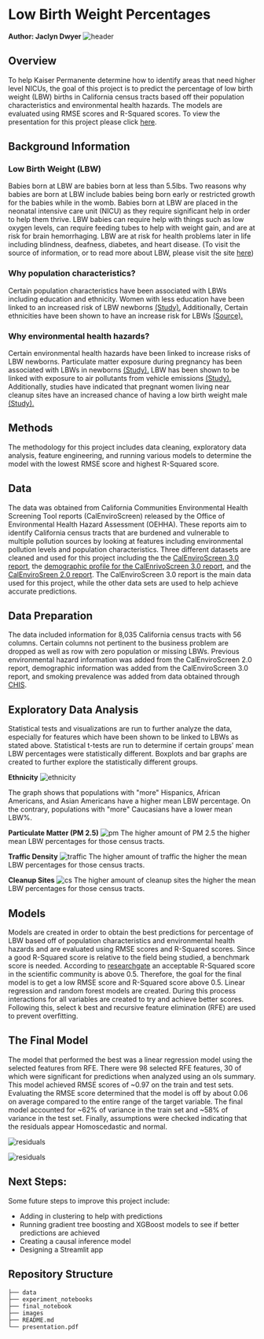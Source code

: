 # Low Birth Weight Percentages
**Author: Jaclyn Dwyer**
![header](images/baby.jpg)

## Overview
To help Kaiser Permanente determine how to identify areas that need higher level NICUs, the goal of this project is to predict the percentage of low birth weight (LBW) births in California census tracts based off their population characteristics and environmental health hazards. The models are evaluated using RMSE scores and R-Squared scores. To view the presentation for this project please click [here](https://docs.google.com/presentation/d/15-4TvndWWEJfAXv9I0eHw-33lerOmyMUXFsoXr8ynWI/edit?usp=sharing).

## Background Information

### Low Birth Weight (LBW)
Babies born at LBW are babies born at less than 5.5lbs. Two reasons why babies are born at LBW include babies being born early or restricted growth for the babies while in the womb. Babies born at LBW are placed in the neonatal intensive care unit (NICU) as they require significant help in order to help them thrive. LBW babies can require help with things such as low oxygen levels, can require feeding tubes to help with weight gain, and are at risk for brain hemorrhaging. LBW are at risk for health problems later in life including blindness, deafness, diabetes, and heart disease. 
(To visit the source of information, or to read more about LBW, please visit the site [here](https://www.marchofdimes.org/complications/low-birthweight.aspx))

### Why population characteristics?
Certain population characteristics have been associated with LBWs including education and ethnicity. Women with less education have been linked to an increased risk of LBW newborns [(Study).](https://www.ncbi.nlm.nih.gov/pmc/articles/PMC3349660/) Additionally, Certain ethnicities have been shown to have an increase risk for LBWs [(Source).](https://www.marchofdimes.org/peristats/Peristats.aspx)

### Why environmental health hazards?
Certain environmental health hazards have been linked to increase risks of LBW newborns. Particulate matter exposure during pregnancy has been associated with LBWs in newborns [(Study).](https://www.ncbi.nlm.nih.gov/pmc/articles/PMC1913584/) LBW has been shown to be linked with exposure to air pollutants from vehicle emissions [(Study).](https://pubmed.ncbi.nlm.nih.gov/22586068/) Additionally, studies have indicated that pregnant women living near cleanup sites have an increased chance of having a low birth weight male [(Study).](https://pubmed.ncbi.nlm.nih.gov/12896858/)

## Methods
The methodology for this project includes data cleaning, exploratory data analysis, feature engineering, and running various models to determine the model with the lowest RMSE score and highest R-Squared score. 

## Data
The data was obtained from California Communities Environmental Health Screening Tool reports (CalEnviroScreen) released by the Office of Environmental Health Hazard Assessment (OEHHA). These reports aim to identify California census tracts that are burdened and vulnerable to multiple pollution sources by looking at features including environmental pollution levels and population characteristics. Three different datasets are cleaned and used for this project including the the [CalEnviroScreen 3.0 report](https://oehha.ca.gov/calenviroscreen/report/calenviroscreen-30), the [demographic profile for the CalEnrivoScreen 3.0 report](https://oehha.ca.gov/calenviroscreen/report/calenviroscreen-30), and the [CalEnviroSreen 2.0 report](https://oehha.ca.gov/calenviroscreen/report/calenviroscreen-version-20). The CalEnviroScreen 3.0 report is the main data used for this project, while the other data sets are used to help achieve accurate predictions. 

## Data Preparation 
The data included information for 8,035 California census tracts with 56 columns. Certain columns not pertinent to the business problem are dropped as well as row with zero population or missing LBWs. Previous environmental hazard information was added from the CalEnviroScreen 2.0 report, demographic information was added from the CalEnviroScreen 3.0 report, and smoking prevalence was added from data obtained through [CHIS](https://ask.chis.ucla.edu/ask/SitePages/AskChisLogin.aspx?ReturnUrl=%2fAskCHIS%2ftools%2f_layouts%2fAuthenticate.aspx%3fSource%3d%252FAskCHIS%252Ftools%252F%255Flayouts%252FAskChisTool%252Fhome%252Easpx&Source=%2FAskCHIS%2Ftools%2F%5Flayouts%2FAskChisTool%2Fhome%2Easpx). 

## Exploratory Data Analysis
Statistical tests and visualizations are run to further analyze the data, especially for features which have been shown to be linked to LBWs as stated above. Statistical t-tests are run to determine if certain groups' mean LBW percentages were statistically different. Boxplots and bar graphs are created to further explore the statistically different groups. 

**Ethnicity**
![ethnicity](images/ethnicity_fixed.png)

The graph shows that populations with "more" Hispanics, African Americans, and Asian Americans have a higher mean LBW percentage. On the contrary, populations with "more" Caucasians have a lower mean LBW%.

**Particulate Matter (PM 2.5)**
![pm](images/pm_bar.png)
The higher amount of PM 2.5 the higher mean LBW percentages for those census tracts.

**Traffic Density**
![traffic](images/traffic_bar.png)
The higher amount of traffic the higher the mean LBW percentages for those census tracts.

**Cleanup Sites**
![cs](images/cleanup_sites_bar.png)
The higher amount of cleanup sites the higher the mean LBW percentages for those census tracts. 

## Models
Models are created in order to obtain the best predictions for percentage of LBW based off of population characteristics and environmental health hazards and are evaluated using RMSE scores and R-Squared scores. Since a good R-Squared score is relative to the field being studied, a benchmark score is needed. According to [researchgate](https://www.researchgate.net/) an acceptable R-Squared score in the scientific community is above 0.5. Therefore, the goal for the final model is to get a low RMSE score and R-Squared score above 0.5. Linear regression and random forest models are created. During this process interactions for all variables are created to try and achieve better scores. Following this, select k best and recursive feature elimination (RFE) are used to prevent overfitting. 

## The Final Model 
The model that performed the best was a linear regression model using the selected features from RFE. There were 98 selected RFE features, 30 of which were significant for predictions when analyzed using an ols summary. This model achieved RMSE scores of ~0.97 on the train and test sets. Evaluating the RMSE score determined that the model is off by about 0.06 on average compared to the entire range of the target variable. The final model accounted for ~62% of variance in the train set and ~58% of variance in the test set. Finally, assumptions were checked indicating that the residuals appear Homoscedastic and normal. 

![residuals](images/residuals_1.png)

![residuals](images/residuals_2.png)

## Next Steps: 
Some future steps to improve this project include:
  - Adding in clustering to help with predictions
  - Running gradient tree boosting and XGBoost models to see if better predictions are achieved
  - Creating a causal inference model
  - Designing a Streamlit app

## Repository Structure
```
├── data
├── experiment_notebooks
├── final_notebook
├── images
├── README.md
└── presentation.pdf

```
